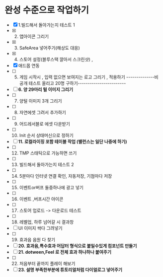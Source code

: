 # 완성 수준으로 작업하기



- [x] 1.빌드해서 돌아가는지 테스트 1
- [x] 2. 앱아이콘 그리기
- [x] 3. SafeArea 넣어주기(해상도 대응)
- [x] 4. 스토어 설정(블루스택 깔아서 스크린샷) ,
- [x] 애드몹 연동
- [ ] 5. 게임 시작시 , 입력 없으면 보여지는 로고 그리기 , 적용하기
--------------비공개 테스트 올리고 20명 구하기------------------------
- [ ] **6. 양 29마리 털 이미지 그리기**
- [ ] 7. 양털 이미지 3개 그리기
- [ ] 8. 자연에셋 그려서 추가하기
- [ ] 9. 어드레서블로 에셋 다운받기
- [ ] 10. Init 순서 상태머신으로 정하기
- [ ] **11. 로컬라이징 포함 테이블 작업 (밸런스는 일단 나중에 하기)**
- [ ] 12. TMP 스태틱으로 가능하면 쓰기
- [ ] 13. 빌드해서 돌아가는지 테스트 2
- [ ] 14. 5분마다 인터넷 연결 확인, 자동저장, 기점마다 저장
- [ ] 15. 이벤트or버프 둘중하나에 광고 넣기
- [ ] 16. 이벤트 ,버프시간 아이콘
- [ ] 17. 스토어 업로드 -> 다운로드 테스트
- [ ] 18. 레벨업, 하루 넘어갈 시 결과창
- [ ] UI 이미지 싹다 그려넣기
- [ ] 19. 효과음 음원 다 찾기
- [ ] **20. 효과음,특수효과 어답터 형식으로 붙일수있게 컴포넌트 만들기**
- [ ] **21. dotween,Feel 로 전체 효과 하나하나 붙여주기**
- [ ] 22. 처음부터 끝까지 플레이 해보기
- [ ] **23. 설명 부족한부분에 튜토리얼처럼 다이얼로그 넣어주기**
